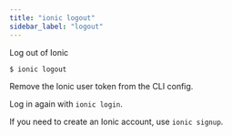 ```yaml
---
title: "ionic logout"
sidebar_label: "logout"
---
```

<head>
  <title>Logout Command: How to Logout on Ionic Apps | Ionic Documentation</title>
  <meta name="description" content="Learn how to logout on Ionic Framework apps using the logout command. Read our documentation to learn more about Ionic CLI command installation and usage." />
</head>



Log out of Ionic

```shell
$ ionic logout
```

Remove the Ionic user token from the CLI config.

Log in again with `ionic login`.

If you need to create an Ionic account, use `ionic signup`.